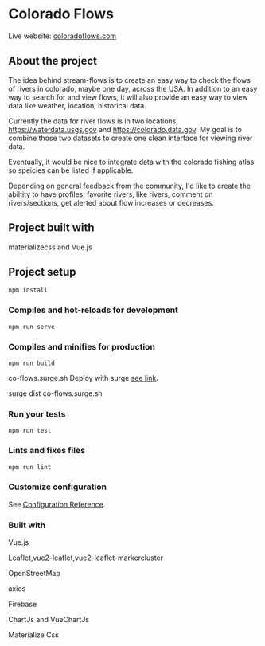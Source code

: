 # Colorado Flows 

Live website: [coloradoflows.com](http://coloradoflows.com)

## About the project
The idea behind stream-flows is to create an easy way to check the flows of rivers in colorado, maybe one day, across the USA. 
In addition to an easy way to search for and view flows, it will also provide an easy way to view data like weather, location, historical data. 

Currently the data for river flows is in two locations, https://waterdata.usgs.gov and https://colorado.data.gov. My goal is to combine those two datasets to create one clean interface for viewing river data.

Eventually, it would be nice to integrate data with the colorado fishing atlas so speicies can be listed if applicable. 

Depending on general feedback from the community, I'd like to create the abiltity to have profiles, favorite rivers, like rivers, comment on rivers/sections, get alerted about flow increases or decreases.

## Project built with

materializecss and Vue.js

## Project setup
```
npm install
```

### Compiles and hot-reloads for development
```
npm run serve
```

### Compiles and minifies for production
```
npm run build
```

co-flows.surge.sh
Deploy with surge [see link](https://cli.vuejs.org/guide/deployment.html#surge).

surge dist co-flows.surge.sh

### Run your tests
```
npm run test
```

### Lints and fixes files
```
npm run lint
```

### Customize configuration
See [Configuration Reference](https://cli.vuejs.org/config/).

### Built with
Vue.js

Leaflet,vue2-leaflet,vue2-leaflet-markercluster

OpenStreetMap

axios

Firebase

ChartJs and VueChartJs

Materialize Css

